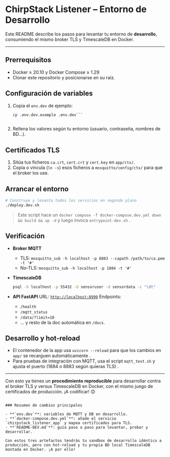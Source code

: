 
# ChirpStack Listener – Entorno de Desarrollo

Este README describe los pasos para levantar tu entorno de **desarrollo**, consumiendo el mismo broker TLS y TimescaleDB en Docker.

---

## Prerrequisitos

- Docker ≥ 20.10 y Docker Compose ≥ 1.29  
- Clonar este repositorio y posicionarse en su raíz.

## Configuración de variables

1. Copia el `env.dev` de ejemplo:
   ```bash
   cp .env.dev.example .env.dev```
   


2. Rellena los valores según tu entorno (usuario, contraseña, nombres de BD…).

## Certificados TLS

1. Sitúa tus ficheros `ca.crt`, `cert.crt` y `cert.key` en `app/ctx/`.
2. Copia o vincula (`ln -s`) esos ficheros a `mosquitto/config/ctx/` para que el broker los use.

## Arrancar el entorno

```bash
# Construye y levanta todos los servicios en segundo plano
./deploy.dev.sh
```

> Este script hace un `docker compose -f docker-compose.dev.yml down && build && up -d` y luego invoca `entrypoint-dev.sh` .

## Verificación

* **Broker MQTT**

  * TLS: `mosquitto_sub -h localhost -p 8883 --capath /path/to/ca.pem -t '#'`
  * No-TLS: `mosquitto_sub -h localhost -p 1884 -t '#'`

* **TimescaleDB**

  ```bash
  psql -h localhost -p 55432 -U sensoruser -d sensordata -c "\dt"
  ```

* **API FastAPI**
  URL: [`http://localhost:8999`](http://localhost:8999)
  Endpoints:

  * `/health`
  * `/mqtt_status`
  * `/data/?limit=10`
  * … y resto de la doc automática en `/docs`.

## Desarrollo y hot-reload

* El contenedor de la app usa `uvicorn --reload` para que los cambios en `app/` se recarguen automáticamente .
* Para pruebas de integración con MQTT, usa el script `mqtt_test.sh` y ajusta el puerto (1884 o 8883 según quieras TLS) .

---

Con esto ya tienes un **procedimiento reproducible** para desarrollar contra el broker TLS y versus TimescaleDB en Docker, con el mismo juego de certificados de producción. ¡A codificar! 😊

```

### Resumen de cambios principales

- **`env.dev`**: variables de MQTT y DB en desarrollo.  
- **`docker-compose.dev.yml`**: añade el servicio `chirpstack_listener_app` y mapea certificados para TLS.  
- **`README-DEV.md`**: guía paso a paso para levantar, probar y desarrollar.  

Con estos tres artefactos tendrás tu sandbox de desarrollo idéntico a producción, pero con hot-reload y tu propia BD local TimescaleDB montada en Docker. ¡A por ello!
```
